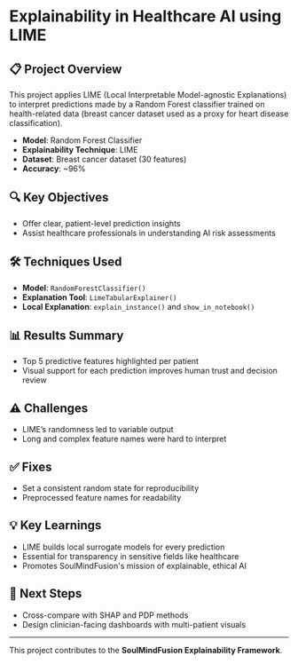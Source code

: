 # Explainability in Healthcare AI using LIME

## 📋 Project Overview

This project applies LIME (Local Interpretable Model-agnostic Explanations) to interpret predictions made by a Random Forest classifier trained on health-related data (breast cancer dataset used as a proxy for heart disease classification).

* **Model**: Random Forest Classifier
* **Explainability Technique**: LIME
* **Dataset**: Breast cancer dataset (30 features)
* **Accuracy**: \~96%

## 🔍 Key Objectives

* Offer clear, patient-level prediction insights
* Assist healthcare professionals in understanding AI risk assessments

## 🛠 Techniques Used

* **Model**: `RandomForestClassifier()`
* **Explanation Tool**: `LimeTabularExplainer()`
* **Local Explanation**: `explain_instance()` and `show_in_notebook()`

## 📊 Results Summary

* Top 5 predictive features highlighted per patient
* Visual support for each prediction improves human trust and decision review

## ⚠️ Challenges

* LIME’s randomness led to variable output
* Long and complex feature names were hard to interpret

## ✅ Fixes

* Set a consistent random state for reproducibility
* Preprocessed feature names for readability

## 💡 Key Learnings

* LIME builds local surrogate models for every prediction
* Essential for transparency in sensitive fields like healthcare
* Promotes SoulMindFusion's mission of explainable, ethical AI

## 📌 Next Steps

* Cross-compare with SHAP and PDP methods
* Design clinician-facing dashboards with multi-patient visuals

---

This project contributes to the **SoulMindFusion Explainability Framework**.
